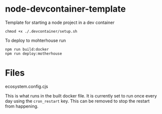 # node-devcontainer-template
Template for starting a node project in a dev container

`chmod +x ./.devcontainer/setup.sh`

To deploy to mohterhouse run

```
npm run build:docker
npm run deploy:motherhouse
```

# Files

ecosystem.config.cjs

This is what runs in the built docker file. It is currently set to run once every day using the `cron_restart` key. This can be removed to stop the restart from happening.